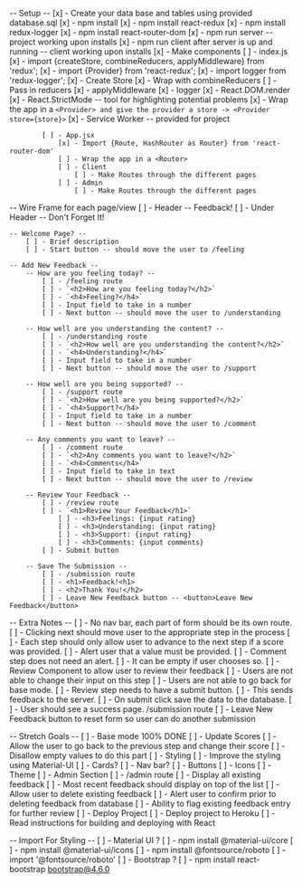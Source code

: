 -- Setup --
    [x] - Create your data base and tables using provided database.sql
    [x] - npm install
    [x] - npm install react-redux
    [x] - npm install redux-logger
    [x] - npm install react-router-dom
    [x] - npm run server -- project working upon installs
        [x] - npm run client after server is up and running -- client working upon installs
    [x] - Make components
        [ ] - index.js
            [x] - import {createStore, combineReducers, applyMiddleware} from 'redux';
            [x] - import {Provider} from 'react-redux';
            [x] - import logger from 'redux-logger';
            [x] - Create Store
                [x] - Wrap with combineReducers
                    [ ] - Pass in reducers
                [x] - applyMiddleware
                    [x] - logger
            [x] - React.DOM.render
                [x] - React.StrictMode -- tool for highlighting potential problems
                [x] - Wrap the app in a `<Provider> and give the provider a store -> <Provider store={store}>`
                [x] - Service Worker -- provided for project

            [ ] - App.jsx
                [x] - Import {Route, HashRouter as Router} from 'react-router-dom'
                [ ] - Wrap the app in a <Router>
                [ ] - Client
                    [ ] - Make Routes through the different pages
                [ ] - Admin
                    [ ] - Make Routes through the different pages

-- Wire Frame for each page/view
    [ ] - Header -- Feedback!
        [ ] - Under Header -- Don't Forget It!

    -- Welcome Page? --
        [ ] - Brief description
        [ ] - Start button -- should move the user to /feeling

    -- Add New Feedback --
        -- How are you feeling today? --
            [ ] - /feeling route
            [ ] - `<h2>How are you feeling today?</h2>`
            [ ] - `<h4>Feeling?</h4>`
            [ ] - Input field to take in a number
            [ ] - Next button -- should move the user to /understanding

        -- How well are you understanding the content? --
            [ ] - /understanding route
            [ ] - `<h2>How well are you understanding the content?</h2>`
            [ ] - `<h4>Understanding?</h4>`
            [ ] - Input field to take in a number
            [ ] - Next button -- should move the user to /support

        -- How well are you being supported? --
            [ ] - /support route
            [ ] - `<h2>How well are you being supported?</h2>`
            [ ] - `<h4>Support?</h4>`
            [ ] - Input field to take in a number
            [ ] - Next button -- should move the user to /comment

        -- Any comments you want to leave? --
            [ ] - /comment route
            [ ] - `<h2>Any comments you want to leave?</h2>`
            [ ] - `<h4>Comments</h4>`
            [ ] - Input field to take in text
            [ ] - Next button -- should move the user to /review

        -- Review Your Feedback --
            [ ] - /review route
            [ ] - `<h1>Review Your Feedback</h1>`
                [ ] - <h3>Feelings: {input rating}
                [ ] - <h3>Understanding: {input rating}
                [ ] - <h3>Support: {input rating}
                [ ] - <h3>Comments: {input comments}
            [ ] - Submit button

        -- Save The Submission --
            [ ] - /submission route
            [ ] - <h1>Feedback!<h1>
            [ ] - <h2>Thank You!</h2>
            [ ] - Leave New Feedback button -- <button>Leave New Feedback</button>

-- Extra Notes --
    [ ] - No nav bar, each part of form should be its own route.
        [ ] - Clicking next should move user to the appropriate step in the process
    [ ] - Each step should only allow user to advance to the next step if a score was provided.
        [ ] - Alert user that a value must be provided.
    [ ] - Comment step does not need an alert.
        [ ] - It can be empty if user chooses so.
    [ ] - Review Component to allow user to review their feedback
        [ ] - Users are not able to change their input on this step
        [ ] - Users are not able to go back for base mode.
    [ ] - Review step needs to have a submit button.
        [ ] - This sends feedback to the server.
        [ ] - On submit click save the data to the database.
        [ ] - User should see a success page. /submission route
            [ ] - Leave New Feedback button to reset form so user can do another submission




-- Stretch Goals --
    [ ] - Base mode 100% DONE
    [ ] - Update Scores
        [ ] - Allow the user to go back to the previous step and change their score
            [ ] - Disallow empty values to do this part
    [ ] - Styling
        [ ] - Improve the styling using Material-UI
            [ ] - Cards?
            [ ] - Nav bar?
            [ ] - Buttons
            [ ] - Icons
            [ ] - Theme
    [ ] - Admin Section
        [ ] - /admin route
            [ ] - Display all existing feedback
            [ ] - Most recent feedback should display on top of the list
            [ ] - Allow user to delete existing feedback
                [ ] - Alert user to confirm prior to deleting feedback from database
            [ ] - Ability to flag existing feedback entry for further review
    [ ] - Deploy Project
        [ ] - Deploy project to Heroku
            [ ] - Read instructions for building and deploying with React

-- Import For Styling --
    [ ] - Material UI ?
        [ ] - npm install @material-ui/core
        [ ] - npm install @material-ui/icons
        [ ] - npm install @fontsource/roboto
            [ ] - import '@fontsource/roboto'
    [ ] - Bootstrap ?
        [ ] - npm install react-bootstrap bootstrap@4.6.0
